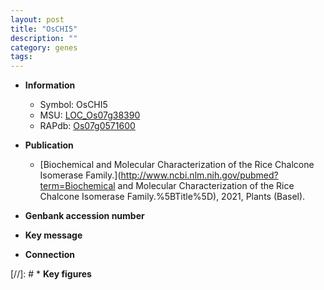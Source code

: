 ```yaml
---
layout: post
title: "OsCHI5"
description: ""
category: genes
tags: 
---
```


* **Information**  
    + Symbol: OsCHI5  
    + MSU: [LOC_Os07g38390](http://rice.uga.edu/cgi-bin/ORF_infopage.cgi?orf=LOC_Os07g38390)  
    + RAPdb: [Os07g0571600](https://rapdb.dna.affrc.go.jp/locus/?name=Os07g0571600)  

* **Publication**  
    + [Biochemical and Molecular Characterization of the Rice Chalcone Isomerase Family.](http://www.ncbi.nlm.nih.gov/pubmed?term=Biochemical and Molecular Characterization of the Rice Chalcone Isomerase Family.%5BTitle%5D), 2021, Plants (Basel).

* **Genbank accession number**  

* **Key message**  

* **Connection**  

[//]: # * **Key figures**  


